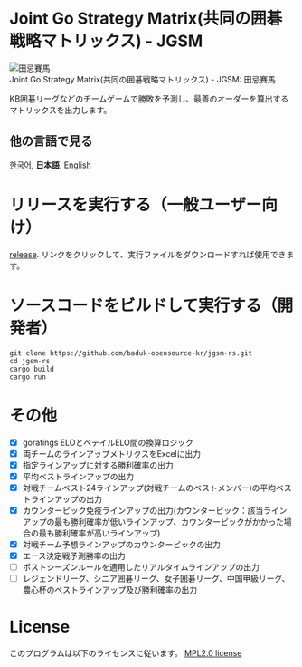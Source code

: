 # Joint Go Strategy Matrix(共同の囲碁戦略マトリックス) - JGSM
![田忌賽馬](https://github.com/baduk-opensource-kr/jgsm-rs/assets/36529903/f2b45d6e-b9c1-4812-a7c8-5835ae8ae312)  
Joint Go Strategy Matrix(共同の囲碁戦略マトリックス) - JGSM: 田忌賽馬

KB囲碁リーグなどのチームゲームで勝敗を予測し、最善のオーダーを算出するマトリックスを出力します。

## 他の言語で見る
[한국어](./README.md), [**日本語**](./README.ja.md), [English](./README.en.md)

# リリースを実行する（一般ユーザー向け）
[release](https://github.com/baduk-opensource-kr/jgsm-rs/releases/tag/release).
リンクをクリックして、実行ファイルをダウンロードすれば使用できます。

# ソースコードをビルドして実行する（開発者）
```
git clone https://github.com/baduk-opensource-kr/jgsm-rs.git
cd jgsm-rs
cargo build
cargo run
```

# その他
- [x] goratings ELOとベテイルELO間の換算ロジック
- [x] 両チームのラインアップメトリクスをExcelに出力
- [x] 指定ラインアップに対する勝利確率の出力
- [x] 平均ベストラインアップの出力
- [x] 対戦チームベスト24ラインアップ(対戦チームのベストメンバー)の平均ベストラインアップの出力
- [x] カウンターピック免疫ラインアップの出力(カウンターピック：該当ラインアップの最も勝利確率が低いラインアップ、カウンターピックがかかった場合の最も勝利確率が高いラインアップ)
- [x] 対戦チーム予想ラインアップのカウンターピックの出力
- [x] エース決定戦予測勝率の出力
- [ ] ポストシーズンルールを適用したリアルタイムラインアップの出力
- [ ] レジェンドリーグ、シニア囲碁リーグ、女子囲碁リーグ、中国甲級リーグ、農心杯のベストラインアップ及び勝利確率の出力

# License
このプログラムは以下のライセンスに従います。 [MPL2.0 license](/LICENSE) 
